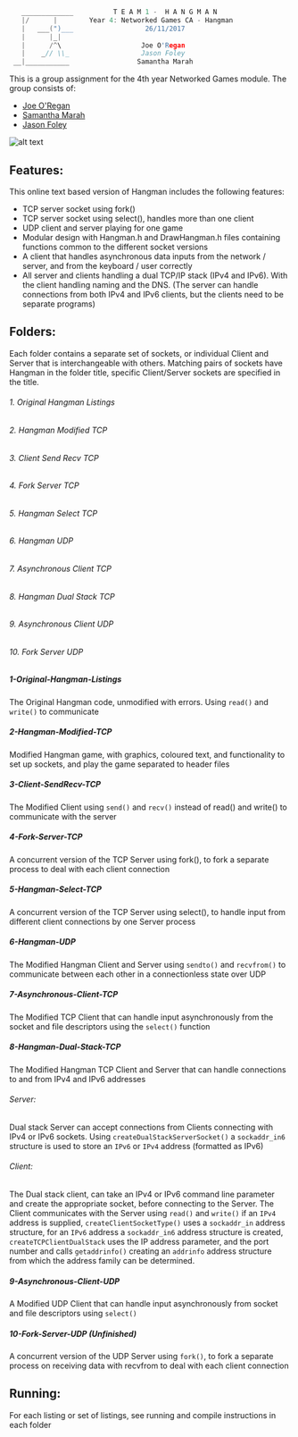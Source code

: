 ```c
   _____________          T E A M 1 -  H A N G M A N
   |/      |        Year 4: Networked Games CA - Hangman
   |   ___(")___                  26/11/2017
   |      |_| 
   |      /^\                    Joe O'Regan
   |    _// \\_                  Jason Foley
 __|___________                 Samantha Marah
```

This is a group assignment for the 4th year Networked Games module. The group consists of:
  * [Joe O'Regan](https://github.com/joeaoregan)
  * [Samantha Marah](https://github.com/jasfoley)
  * [Jason Foley](https://github.com/samanthamarah)

![alt text](https://raw.githubusercontent.com/joeaoregan/Yr4-NetworkGames-Hangman/master/Screenshots/5HangmanSelectTCP.png "Select Server Handling 2 Clients")

## Features:

This online text based version of Hangman includes the following features:
  * TCP server socket using fork()
  * TCP server socket using select(), handles more than one client
  * UDP client and server playing for one game
  * Modular design with Hangman.h and DrawHangman.h files containing functions common to the different socket versions
  * A client that handles asynchronous data inputs from the network / server, and from the keyboard / user correctly
  * All server and clients handling a dual TCP/IP stack (IPv4 and IPv6). With the client handling naming and the DNS.
    (The server can handle connections from both IPv4 and IPv6 clients, but the clients need to be separate programs)

## Folders:

Each folder contains a separate set of sockets, or individual Client and Server that is interchangeable with others.
Matching pairs of sockets have Hangman in the folder title, specific Client/Server sockets are specified in the title.
######  1. Original Hangman Listings
######  2. Hangman Modified TCP
######  3. Client Send Recv TCP
######  4. Fork Server TCP
######  5. Hangman Select TCP
######  6. Hangman UDP
######  7. Asynchronous Client TCP
######  8. Hangman Dual Stack TCP
######  9. Asynchronous Client UDP
######  10. Fork Server UDP
    
    
##### 1-Original-Hangman-Listings

The Original Hangman code, unmodified with errors. Using `read()` and `write()` to communicate

##### 2-Hangman-Modified-TCP

Modified Hangman game, with graphics, coloured text, and functionality to set up sockets, and play the game separated to header files

##### 3-Client-SendRecv-TCP

The Modified Client using `send()` and `recv()` instead of read() and write() to communicate with the server

##### 4-Fork-Server-TCP

A concurrent version of the TCP Server using fork(), to fork a separate process to deal with each client connection

##### 5-Hangman-Select-TCP

A concurrent version of the TCP Server using select(), to handle input from different client connections by one Server process

##### 6-Hangman-UDP

The Modified Hangman Client and Server using `sendto()` and `recvfrom()` to communicate between each other in a connectionless state over UDP

##### 7-Asynchronous-Client-TCP

The Modified TCP Client that can handle input asynchronously from the socket and file descriptors using the ```select()``` function

##### 8-Hangman-Dual-Stack-TCP

The Modified Hangman TCP Client and Server that can handle connections to and from IPv4 and IPv6 addresses

###### Server:

Dual stack Server can accept connections from Clients connecting with IPv4 or IPv6 sockets. 
Using `createDualStackServerSocket()` a `sockaddr_in6` structure is used to store an `IPv6` or `IPv4` address (formatted as IPv6)

###### Client:

The Dual stack client, can take an IPv4 or IPv6 command line parameter and create the appropriate socket, before connecting to the Server. 
The Client communicates with the Server using `read()` and `write()` if an `IPv4` address is supplied, 
`createClientSocketType()` uses a `sockaddr_in` address structure, for an `IPv6` address a `sockaddr_in6` address structure is created, 
`createTCPClientDualStack` uses the IP address parameter, and the port number and calls `getaddrinfo()` 
creating an `addrinfo` address structure from which the address family can be determined.

##### 9-Asynchronous-Client-UDP

A Modified UDP Client that can handle input asynchronously from socket and file descriptors using `select()`

##### 10-Fork-Server-UDP (Unfinished)

A concurrent version of the UDP Server using `fork()`, to fork a separate process on receiving data with recvfrom to deal with each client connection

## Running:

For each listing or set of listings, see running and compile instructions in each folder
